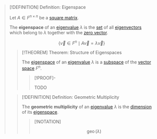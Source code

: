 >[!DEFINITION] Definition: Eigenspace
>
>Let $A \in F^{n \times n}$ be a [square matrix](../Square%20Matrix.md).
>
>The **eigenspace** of an [eigenvalue](Eigenvalue.md) $\lambda$ is the [set](../../../../../Set%20Theory/Set.md) of all [eigenvectors](Eigenvector.md) which belong to $\lambda$ together with the [zero vector](../../Row%20&%20Column%20Vectors/Column%20Vector.md).
>
>$$\{\vec{v} \in F^n \mid A\vec{v} = \lambda \vec{v}\}$$
>
>>[!THEOREM] Theorem: Structure of Eigenspaces
>>
>>The [eigenspace](Eigenspace.md) of an [eigenvalue](Eigenvalue.md) $\lambda$ is a [subspace](../../../Vector%20Spaces/Subspace.md) of the [vector space](../../Vector%20Space%20of%20Matrices.md) $F^n$.
>>
>>>[!PROOF]-
>>>
>>>TODO
>>>
>
>>[!DEFINITION] Definition: Geometric Multiplicity
>>
>>The **geometric multiplicity** of an [eigenvalue](Eigenvalue.md) $\lambda$ is the [dimension](../../../Vector%20Spaces/Bases/Dimension.md) of its [eigenspace](Eigenspace.md).
>>
>>>[!NOTATION]
>>>
>>>$$\operatorname{geo}(\lambda)$$
>>>
>>
>

